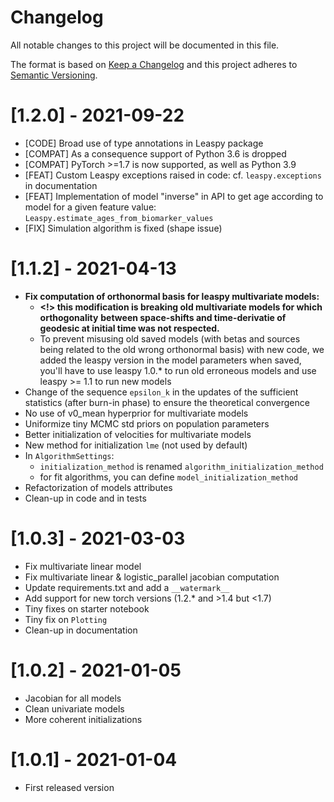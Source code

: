 Changelog
=========
All notable changes to this project will be documented in this file.

The format is based on [Keep a Changelog](http://keepachangelog.com/en/1.0.0/)
and this project adheres to [Semantic Versioning](http://semver.org/spec/v2.0.0.html).

# [1.2.0] - 2021-09-22
- [CODE] Broad use of type annotations in Leaspy package
- [COMPAT] As a consequence support of Python 3.6 is dropped
- [COMPAT] PyTorch >=1.7 is now supported, as well as Python 3.9
- [FEAT] Custom Leaspy exceptions raised in code: cf. `leaspy.exceptions` in documentation
- [FEAT] Implementation of model "inverse" in API to get age according to model for a given feature value: `Leaspy.estimate_ages_from_biomarker_values`
- [FIX] Simulation algorithm is fixed (shape issue)

# [1.1.2] - 2021-04-13
- **Fix computation of orthonormal basis for leaspy multivariate models:**
  - **<!> this modification is breaking old multivariate models for which orthogonality**
    **between space-shifts and time-derivatie of geodesic at initial time was not respected.**
  - To prevent misusing old saved models (with betas and sources being related to the old wrong
    orthonormal basis) with new code, we added the leaspy version in the model parameters when saved,
    you'll have to use leaspy 1.0.* to run old erroneous models and use leaspy >= 1.1 to run new models
- Change of the sequence `epsilon_k` in the updates of the sufficient statistics (after burn-in phase)
  to ensure the theoretical convergence
- No use of v0_mean hyperprior for multivariate models
- Uniformize tiny MCMC std priors on population parameters
- Better initialization of velocities for multivariate models
- New method for initialization `lme` (not used by default)
- In `AlgorithmSettings`:
  - `initialization_method` is renamed `algorithm_initialization_method`
  - for fit algorithms, you can define `model_initialization_method`
- Refactorization of models attributes
- Clean-up in code and in tests

# [1.0.3] - 2021-03-03
- Fix multivariate linear model
- Fix multivariate linear & logistic_parallel jacobian computation
- Update requirements.txt and add a `__watermark__`
- Add support for new torch versions (1.2.* and >1.4 but <1.7)
- Tiny fixes on starter notebook
- Tiny fix on `Plotting`
- Clean-up in documentation

# [1.0.2] - 2021-01-05
- Jacobian for all models
- Clean univariate models
- More coherent initializations

# [1.0.1] - 2021-01-04
- First released version

